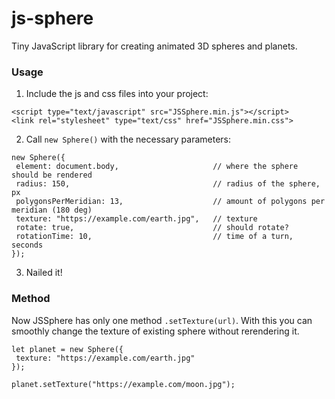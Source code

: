 # js-sphere
Tiny JavaScript library for creating animated 3D spheres and planets.

### Usage

1. Include the js and css files into your project:
```
<script type="text/javascript" src="JSSphere.min.js"></script>
<link rel="stylesheet" type="text/css" href="JSSphere.min.css">
```
2. Call `new Sphere()` with the necessary parameters:
```
new Sphere({
 element: document.body,                     // where the sphere should be rendered
 radius: 150,                                // radius of the sphere, px
 polygonsPerMeridian: 13,                    // amount of polygons per meridian (180 deg)
 texture: "https://example.com/earth.jpg",   // texture
 rotate: true,                               // should rotate?
 rotationTime: 10,                           // time of a turn, seconds
});
```
3. Nailed it!

### Method

Now JSSphere has only one method `.setTexture(url)`. With this you can smoothly change the texture of existing sphere without rerendering it.
```
let planet = new Sphere({
 texture: "https://example.com/earth.jpg"
});

planet.setTexture("https://example.com/moon.jpg");
```
